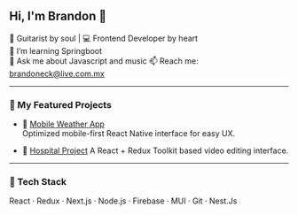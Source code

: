 ## Hi, I'm Brandon 👋

🎸 Guitarist by soul | 💻 Frontend Developer by heart  
🌱 I’m learning Springboot  
💬 Ask me about Javascript and music
📫 Reach me: brandoneck@live.com.mx

---

### 🚀 My Featured Projects

- 📱 [Mobile Weather App](https://github.com/brandoneck/mobileChallenge)  
  Optimized mobile-first React Native interface for easy UX.

- 🏥 [Hospital Project](https://github.com/brandoneck/hospital)
  A React + Redux Toolkit based video editing interface.

---

### 🧰 Tech Stack  
React · Redux · Next.js · Node.js · Firebase · MUI · Git · Nest.Js
